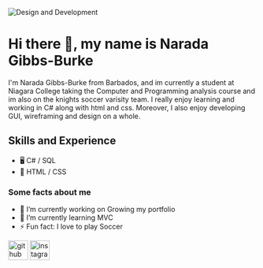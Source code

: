 ![Design and Development](https://iggmarketing.com/wp-content/uploads/2020/12/Skype_Picture_2020_12_28T07_27_57_610Z.png)


# Hi there 👋, my name is Narada Gibbs-Burke
I'm Narada Gibbs-Burke from Barbados, and im currently a student at Niagara College taking the Computer and Programming analysis course and im also on the knights soccer varisity team. I really enjoy learning and working in C# along with html and css. Moreover, I also enjoy developing GUI, wireframing and design on a whole.  

## Skills and Experience
-  🖥️ C# / SQL 
-  📱 HTML / CSS

### Some facts about me
- 🔭 I’m currently working on Growing my portfolio 
- 🌱 I’m currently learning MVC  
- ⚡ Fun fact: I love to play Soccer  


[<img src='https://cdn.jsdelivr.net/npm/simple-icons@3.0.1/icons/github.svg' alt='github' height='40'>](https://github.com/NGB246)  [<img src='https://cdn.jsdelivr.net/npm/simple-icons@3.0.1/icons/instagram.svg' alt='instagram' height='40'>](https://www.instagram.com/narada_246/)  


